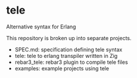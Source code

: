 # tele

Alternative syntax for Erlang

This repository is broken up into separate projects.

- SPEC.md: specification defining tele syntax
- tele: tele to erlang transpiler written in Zig
- rebar3_tele: rebar3 plugin to compile tele files 
- examples: example projects using tele
